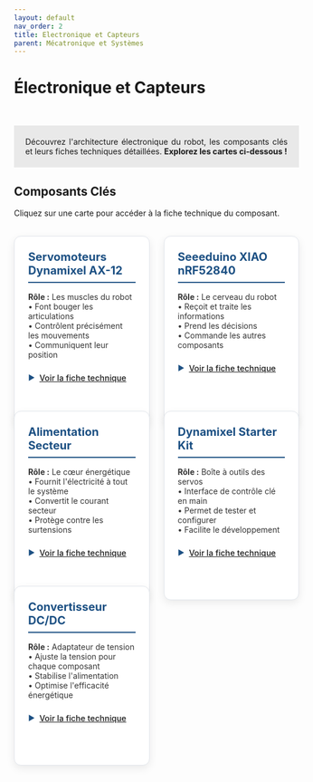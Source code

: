 ```yaml
---
layout: default
nav_order: 2
title: Electronique et Capteurs
parent: Mécatronique et Systèmes
---
```


# Électronique et Capteurs

<hr>

<div style="background-color:rgba(225, 225, 225, 0.7); padding: 20px; text-align: justify;">
  Découvrez l'architecture électronique du robot, les composants clés et leurs fiches techniques détaillées. <strong>Explorez les cartes ci-dessous !</strong>
</div>

<!--Mettre schéma fonctionnel ou électrique-->

## Composants Clés
Cliquez sur une carte pour accéder à la fiche technique du composant.

<div class="cards-container">
  <!-- Carte 1 -->
  <div class="electronic-card">
    <h3>Servomoteurs Dynamixel AX-12</h3>
    <p><strong>Rôle :</strong> Les muscles du robot<br>
    • Font bouger les articulations<br>
    • Contrôlent précisément les mouvements<br>
    • Communiquent leur position</p>
    <div class="card-footer"><a href="{{site.baseurl}}/arborescence/hardware/electronique/dynamixel/dynamixel">Voir la fiche technique</a></div>
  </div>
    <!-- Carte 2 -->
  <div class="electronic-card">
    <h3>Seeeduino XIAO nRF52840</h3>
    <p><strong>Rôle :</strong> Le cerveau du robot<br>
    • Reçoit et traite les informations<br>
    • Prend les décisions<br>
    • Commande les autres composants</p>
    <div class="card-footer"><a href="{{site.baseurl}}/arborescence/hardware/electronique/microcontroleur/microcontroleur">Voir la fiche technique</a></div>
  </div>
  
  <!-- Carte 3 -->
  <div class="electronic-card">
    <h3>Alimentation Secteur</h3>
    <p><strong>Rôle :</strong> Le cœur énergétique<br>
    • Fournit l'électricité à tout le système<br>
    • Convertit le courant secteur<br>
    • Protège contre les surtensions</p>
    <div class="card-footer"><a href="{{site.baseurl}}/arborescence/hardware/electronique/alimentation/alimentation">Voir la fiche technique</a></div>
  </div>
  
  <!-- Carte 4 -->
  <div class="electronic-card">
    <h3>Dynamixel Starter Kit</h3>
    <p><strong>Rôle :</strong> Boîte à outils des servos<br>
    • Interface de contrôle clé en main<br>
    • Permet de tester et configurer<br>
    • Facilite le développement</p>
    <div class="card-footer"><a href="{{site.baseurl}}/arborescence/hardware/electronique/dynamixel/starterkit">Voir la fiche technique</a></div>
  </div>
  
  <!-- Carte 5 -->
  <div class="electronic-card">
    <h3>Convertisseur DC/DC</h3>
    <p><strong>Rôle :</strong> Adaptateur de tension<br>
    • Ajuste la tension pour chaque composant<br>
    • Stabilise l'alimentation<br>
    • Optimise l'efficacité énergétique</p>
    <div class="card-footer"><a href="{{site.baseurl}}/arborescence/hardware/electronique/convertisseur/convertisseur">Voir la fiche technique</a></div>
  </div>
</div>

<style>
  :root {
    --primary: #1c5083;
    --secondary: #4a89dc;
    --text: #333;
    --light-gray: #f5f7fa;
  }

  .cards-container {
    display: grid;
    grid-template-columns: repeat(2, 2fr);
    gap: 25px;
    margin: 2rem 0;
    width: 100%;
    max-width: 900px;
    margin-left: auto;
    margin-right: auto;
  }

  .card-link {
    text-decoration: none;
  }

  .electronic-card {
    background: white;
    padding: 1.5rem;
    border-radius: 12px;
    box-shadow: 0 5px 15px rgba(0,0,0,0.08);
    transition: all 0.3s ease;
    border: 1px solid #e1e5eb;
    height: 100%;
  }

  .electronic-card h3 {
    color: var(--primary);
    margin: 0 0 1rem 0;
    font-size: 1.25rem;
    border-bottom: 2px solid var(--primary);
    padding-bottom: 0.5rem;
  }

  .electronic-card p {
    color: var(--text);
    margin: 0 0 1.5rem 0;
  }

  .card-footer {
    color: var(--primary);
    font-weight: 500;
    display: flex;
    align-items: center;
    font-size: 0.9rem;
  }

  .card-footer::before {
    content: "▶";
    margin-right: 8px;
    font-size: 0.8rem;
  }

  hr {
    border: none;
    height: 2px;
    background: linear-gradient(90deg, var(--primary-color), rgba(28, 80, 131, 0.2));
    margin: 1.5rem 0;
}

  .electronic-card:hover {
    transform: translateY(-5px);
    box-shadow: 0 8px 25px rgba(0,0,0,0.12);
    border-color: var(--secondary);
  }

  /* Responsive pour mobile */
  @media (max-width: 768px) {
    .cards-container {
      grid-template-columns: 1fr !important;
      padding: 0 15px;
    }
  }
</style>
